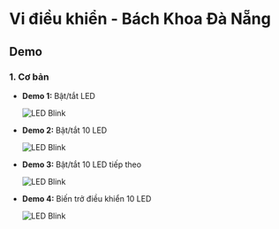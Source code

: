 # Vi điều khiển - Bách Khoa Đà Nẵng  

## Demo  

### 1. Cơ bản  
- **Demo 1:** Bật/tắt LED

  ![LED Blink](Demo/1-led.gif)


- **Demo 2:** Bật/tắt 10 LED
  
  ![LED Blink](Demo/10-led.gif)  


- **Demo 3:** Bật/tắt 10 LED tiếp theo
  
  ![LED Blink](Demo/10-led-1.gif)  


- **Demo 4:** Biến trở điều khiển 10 LED
 
  ![LED Blink](Demo/bien-tro-dieu-khien-10-led.gif)  
